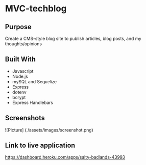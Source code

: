 # MVC-techblog

## Purpose
Create a CMS-style blog site to publish articles, blog posts, and my thoughts/opinions

## Built With
- Javascript
- Node.js
- mySQL and Sequelize
- Express
- dotenv
- bcrypt
- Express Handlebars

## Screenshots

![Picture] (./assets/images/screenshot.png)

## Link to live application
https://dashboard.heroku.com/apps/salty-badlands-43993 